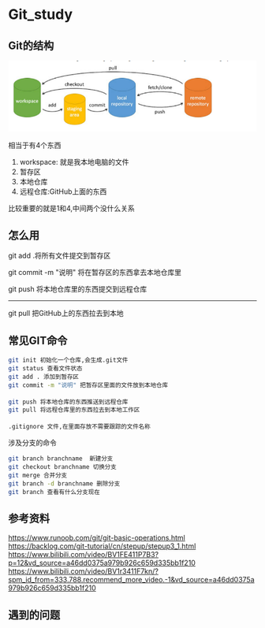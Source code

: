 # Git_study


## Git的结构

![image-20220904142256707](README.assets/image-20220904142256707.png)

相当于有4个东西

1. workspace: 就是我本地电脑的文件
2. 暂存区
3. 本地仓库
4. 远程仓库:GitHub上面的东西

比较重要的就是1和4,中间两个没什么关系

## 怎么用

git add .将所有文件提交到暂存区

git commit -m "说明" 将在暂存区的东西拿去本地仓库里

git push 将本地仓库里的东西提交到远程仓库

-----

git pull 把GitHub上的东西拉去到本地


## 常见GIT命令

```bash
git init 初始化一个仓库,会生成.git文件
git status 查看文件状态
git add . 添加到暂存区
git commit -m "说明" 把暂存区里面的文件放到本地仓库

git push 将本地仓库的东西推送到远程仓库
git pull 将远程仓库里的东西拉去到本地工作区

.gitignore 文件,在里面存放不需要跟踪的文件名称


```

涉及分支的命令

```bash
git branch branchname  新建分支
git checkout branchname 切换分支
git merge 合并分支
git branch -d branchname 删除分支
git branch 查看有什么分支现在
```





## 参考资料

https://www.runoob.com/git/git-basic-operations.html
https://backlog.com/git-tutorial/cn/stepup/stepup3_1.html
https://www.bilibili.com/video/BV1FE411P7B3?p=12&vd_source=a46dd0375a979b926c659d335bb1f210
https://www.bilibili.com/video/BV1r3411F7kn/?spm_id_from=333.788.recommend_more_video.-1&vd_source=a46dd0375a979b926c659d335bb1f210


## 遇到的问题
